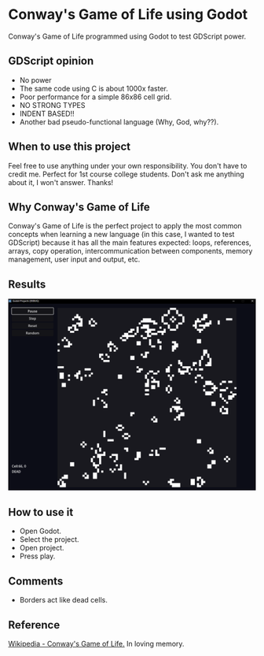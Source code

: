 # Conway's Game of Life using Godot
Conway's Game of Life programmed using Godot to test GDScript power.

## GDScript opinion
- No power
- The same code using C is about 1000x faster.
- Poor performance for a simple 86x86 cell grid.
- NO STRONG TYPES
- INDENT BASED!!
- Another bad pseudo-functional language (Why, God, why??).

## When to use this project
Feel free to use anything under your own responsibility. You don't have to credit me. Perfect for 1st course college students. Don't ask me anything about it, I won't answer. Thanks!

## Why Conway's Game of Life
Conway's Game of Life is the perfect project to apply the most common concepts when learning a new language (in this case, I wanted to test GDScript) because it has all the main features expected: loops, references, arrays, copy operation, intercommunication between components, memory management, user input and output, etc.

## Results
![Conway's Game of Life running on Godot](./doc/images/res.png)

## How to use it
- Open Godot.
- Select the project.
- Open project.
- Press play.

## Comments
- Borders act like dead cells.

## Reference
[Wikipedia - Conway's Game of Life.](https://en.wikipedia.org/wiki/Conway%27s_Game_of_Life)
In loving memory.